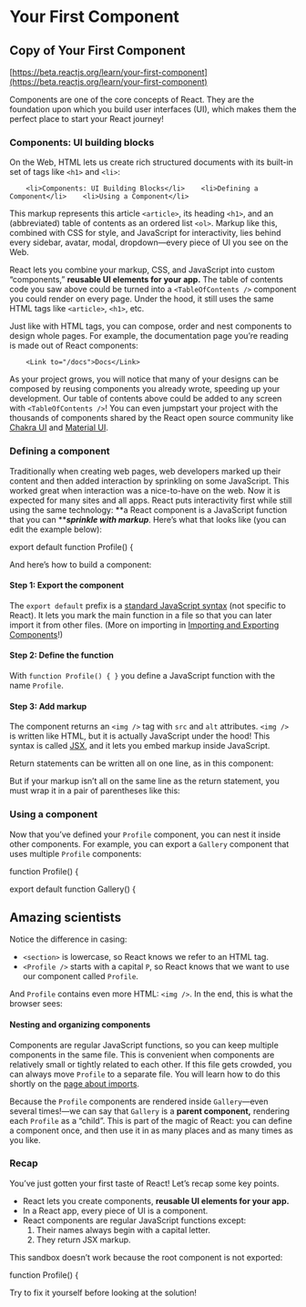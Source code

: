 # Your First Component

## Copy of Your First Component

[https://beta.reactjs.org/learn/your-first-component](https://beta.reactjs.org/learn/your-first-component)

Components are one of the core concepts of React. They are the foundation upon which you build user interfaces (UI), which makes them the perfect place to start your React journey!

### Components: UI building blocks

On the Web, HTML lets us create rich structured documents with its built-in set of tags like `<h1>` and `<li>`:

```
    <li>Components: UI Building Blocks</li>    <li>Defining a Component</li>    <li>Using a Component</li>
```

This markup represents this article `<article>`, its heading `<h1>`, and an (abbreviated) table of contents as an ordered list `<ol>`. Markup like this, combined with CSS for style, and JavaScript for interactivity, lies behind every sidebar, avatar, modal, dropdown—every piece of UI you see on the Web.

React lets you combine your markup, CSS, and JavaScript into custom “components,” **reusable UI elements for your app.** The table of contents code you saw above could be turned into a `<TableOfContents />` component you could render on every page. Under the hood, it still uses the same HTML tags like `<article>`, `<h1>`, etc.

Just like with HTML tags, you can compose, order and nest components to design whole pages. For example, the documentation page you’re reading is made out of React components:

```
    <Link to="/docs">Docs</Link>
```

As your project grows, you will notice that many of your designs can be composed by reusing components you already wrote, speeding up your development. Our table of contents above could be added to any screen with `<TableOfContents />`! You can even jumpstart your project with the thousands of components shared by the React open source community like [Chakra UI](https://chakra-ui.com) and [Material UI](https://material-ui.com).

### Defining a component

Traditionally when creating web pages, web developers marked up their content and then added interaction by sprinkling on some JavaScript. This worked great when interaction was a nice-to-have on the web. Now it is expected for many sites and all apps. React puts interactivity first while still using the same technology: **a React component is a JavaScript function that you can **_**sprinkle with markup**_. Here’s what that looks like (you can edit the example below):

export default function Profile() {

And here’s how to build a component:

#### Step 1: Export the component

The `export default` prefix is a [standard JavaScript syntax](https://developer.mozilla.org/docs/web/javascript/reference/statements/export) (not specific to React). It lets you mark the main function in a file so that you can later import it from other files. (More on importing in [Importing and Exporting Components](https://beta.reactjs.org/learn/importing-and-exporting-components)!)

#### Step 2: Define the function

With `function Profile() { }` you define a JavaScript function with the name `Profile`.

#### Step 3: Add markup

The component returns an `<img />` tag with `src` and `alt` attributes. `<img />` is written like HTML, but it is actually JavaScript under the hood! This syntax is called [JSX](https://beta.reactjs.org/learn/writing-markup-with-jsx), and it lets you embed markup inside JavaScript.

Return statements can be written all on one line, as in this component:

But if your markup isn’t all on the same line as the return statement, you must wrap it in a pair of parentheses like this:

### Using a component

Now that you’ve defined your `Profile` component, you can nest it inside other components. For example, you can export a `Gallery` component that uses multiple `Profile` components:

function Profile() {

export default function Gallery() {

## Amazing scientists

Notice the difference in casing:

* `<section>` is lowercase, so React knows we refer to an HTML tag.
* `<Profile />` starts with a capital `P`, so React knows that we want to use our component called `Profile`.

And `Profile` contains even more HTML: `<img />`. In the end, this is what the browser sees:

#### Nesting and organizing components

Components are regular JavaScript functions, so you can keep multiple components in the same file. This is convenient when components are relatively small or tightly related to each other. If this file gets crowded, you can always move `Profile` to a separate file. You will learn how to do this shortly on the [page about imports](https://beta.reactjs.org/learn/importing-and-exporting-components).

Because the `Profile` components are rendered inside `Gallery`—even several times!—we can say that `Gallery` is a **parent component,** rendering each `Profile` as a “child”. This is part of the magic of React: you can define a component once, and then use it in as many places and as many times as you like.

### Recap

You’ve just gotten your first taste of React! Let’s recap some key points.

* React lets you create components, **reusable UI elements for your app.**
* In a React app, every piece of UI is a component.
* React components are regular JavaScript functions except:
  1. Their names always begin with a capital letter.
  2. They return JSX markup.

This sandbox doesn’t work because the root component is not exported:

function Profile() {

Try to fix it yourself before looking at the solution!
